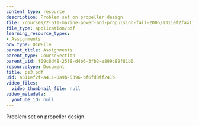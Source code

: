 ```yaml
---
content_type: resource
description: Problem set on propeller design.
file: /courses/2-611-marine-power-and-propulsion-fall-2006/a311ef2fa4110a9b5396bf6fd3ff241b_ps3.pdf
file_type: application/pdf
learning_resource_types:
- Assignments
ocw_type: OCWFile
parent_title: Assignments
parent_type: CourseSection
parent_uid: f09c8d48-25f8-d4b6-3fb2-e899c89f81b0
resourcetype: Document
title: ps3.pdf
uid: a311ef2f-a411-0a9b-5396-bf6fd3ff241b
video_files:
  video_thumbnail_file: null
video_metadata:
  youtube_id: null
---
```

Problem set on propeller design.

